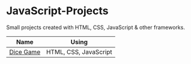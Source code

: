 # JavaScript-Projects
Small projects created with HTML, CSS, JavaScript & other frameworks.

|Name| Using |
|---|---|
|  [Dice Game](https://kooroshoo.github.io/JavaScript-Projects/Dice%20Game/index.html) | HTML, CSS, JavaScript |
